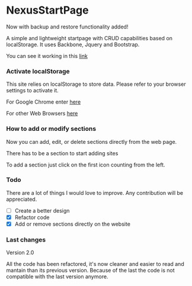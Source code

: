 # NexusStartPage
Now with backup and restore functionality added! 

A simple and lightweight startpage with CRUD capabilities based on localStorage. It uses Backbone, Jquery and Bootstrap. 

You can see it working in this [link](https://eduardozepeda.github.io/nexusStartPage/)

### Activate localStorage
This site relies on localStorage to store data. Please refer to your browser settings to activate it. 

For Google Chrome enter [here](https://techglimpse.com/enable-localstorage-support-google-chrome-browser/)

For other Web Browsers [here](https://mid.as/kb/article/00103)

### How to add or modify sections
Now you can add, edit, or delete sections directly from the web page. 

There has to be a section to start adding sites

To add a section just click on the first icon counting from the left.

### Todo
There are a lot of things I would love to improve. Any contribution will be appreciated.

- [ ] Create a better design
- [x] Refactor code
- [x] Add or remove sections directly on the website

### Last changes

Version 2.0

All the code has been refactored, it's now cleaner and easier to read and mantain than its previous version. Because of the last the code is not compatible with the last version anymore.
